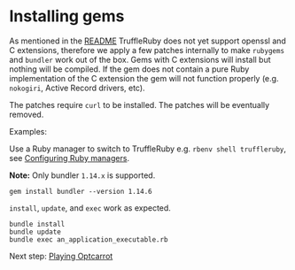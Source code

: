 # Installing gems

As mentioned in the [README](../../README.md) TruffleRuby does not yet support
openssl and C extensions, therefore we apply a few patches internally to  make
`rubygems` and `bundler` work out of the box. Gems with C extensions will
install but nothing will be compiled. If the gem does not contain a pure Ruby
implementation of the C extension the gem will not function properly (e.g.
`nokogiri`, Active Record drivers, etc).

The patches require `curl` to be installed.
The patches will be eventually removed.

Examples:

Use a Ruby manager to switch to TruffleRuby e.g. `rbenv shell truffleruby`, 
see [Configuring Ruby managers](ruby-managers.md).

**Note:** Only bundler `1.14.x` is supported.

```
gem install bundler --version 1.14.6
```

`install`, `update`, and `exec` work as expected.

```
bundle install
bundle update
bundle exec an_application_executable.rb
```

Next step: [Playing Optcarrot](optcarrot.md)
